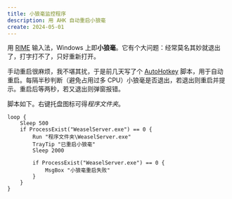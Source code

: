 ```yaml
---
title: 小狼毫监控程序
description: 用 AHK 自动重启小狼毫
create: 2024-05-01
---
```


用 [RIME](https://rime.im/) 输入法，Windows 上即**小狼毫**。它有个大问题：经常莫名其妙就退出了，打字打不了，只好重新打开。

手动重启很麻烦，我不堪其扰，于是前几天写了个 [AutoHotkey](https://www.autohotkey.com/) 脚本，用于自动重启。每隔半秒判断（避免占用过多 CPU）小狼毫是否退出，若退出则重启并提示。重启后等两秒，若又退出则弹窗报错。

脚本如下。右键托盘图标可得*程序文件夹*。

```
loop {
    Sleep 500
    if ProcessExist("WeaselServer.exe") == 0 {
        Run "程序文件夹\WeaselServer.exe"
        TrayTip "已重启小狼毫"
        Sleep 2000

        if ProcessExist("WeaselServer.exe") == 0 {
            MsgBox "小狼毫重启失败"
        }
    }
}
```